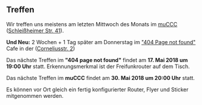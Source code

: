 ## Treffen

Wir treffen uns meistens am letzten Mittwoch des Monats im [muCCC](https://muc.ccc.de) ([Schleißheimer Str. 41](https://osm.org/go/0JAf0IVLh?node=2012031859)). 

**Und Neu:** 2 Wochen + 1 Tag später am Donnerstag im ["404 Page not found"](http://viernullvier.net/) Cafe in der ([Corneliusstr. 2](https://www.openstreetmap.org/#map=19/48.13272/11.57425))


Das nächste Treffen im **"404 page not found"** findet am **17. Mai 2018 um 19:00 Uhr** statt. Erkennungsmerkmal ist der Freifunkrouter auf dem Tisch.

Das nächste Treffen im **muCCC** findet am **30. Mai 2018 um 20:00 Uhr** statt.

Es können vor Ort gleich ein fertig konfigurierter Router, Flyer und Sticker mitgenommen werden.

<!-- Zusätzlich findet diesen Monat am **15.2.2018 ab 19 Uhr** ein Freifunk-Treffen im "404 page not found" Cafe in der ([Corneliusstr. 2](https://www.openstreetmap.org/node/279849547)) statt, diesmal mit einem Vortrag über den Einsatz und Aufbau von freifunk in Flüchtlingsheimen.  -->
